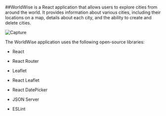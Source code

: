 ##WorldWise is a React application that allows users to explore cities from around the world. It provides information about various cities, including their locations on a map, details about each city, and the ability to create and delete cities.




![Capture](https://github.com/Ansam56/Ww.Worldwise/assets/86476980/f32f2d36-33db-4a06-b4eb-12c395f6ef59)




The WorldWise application uses the following open-source libraries:

+ React
* React Router
- Leaflet
+ React Leaflet
* React DatePicker
- JSON Server
+ ESLint
